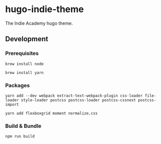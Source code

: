 # hugo-indie-theme
The Indie Academy hugo theme.

## Development

### Prerequisites

`brew install node`

`brew install yarn`

### Packages

`yarn add --dev webpack extract-text-webpack-plugin css-loader file-loader style-loader postcss postcss-loader postcss-cssnext postcss-import`

`yarn add flexboxgrid moment normalize.css`

### Build & Bundle

`npm run build`